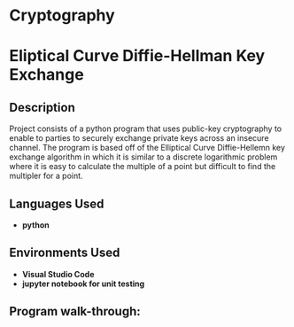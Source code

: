 # Cryptography
<h1>Eliptical Curve Diffie-Hellman Key Exchange</h1>


<h2>Description</h2>
Project consists of a python program that uses public-key cryptography to enable to parties to securely exchange private keys across an insecure channel. The program is based off of the Elliptical Curve Diffie-Hellemn key exchange algorithm in which it is similar to a discrete logarithmic problem where it is easy to calculate the multiple of a point but difficult to find the multipler for a point.
<br />


<h2>Languages Used</h2>

- <b>python</b> 

<h2>Environments Used </h2>

- <b>Visual Studio Code</b>
- <b>jupyter notebook for unit testing</b>

<h2>Program walk-through:</h2>


<!--
 ```diff
- text in red
+ text in green
! text in orange
# text in gray
@@ text in purple (and bold)@@
```
--!>
